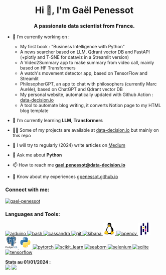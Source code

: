 <h1 align="center">Hi 👋, I'm Gaël Penessot</h1>

<h3 align="center">A passionate data scientist from France.</h3>

- 🔭 I’m currently working on :
    * My first book : "Business Intelligence with Python"
    * A news searcher based on LLM, Qdrant vector DB and FastAPI (+plotly and T-SNE for dataviz in a Streamlit version)
    * A Video2Summary app to make summary from video call, mainly based on HF Transformers
    * A watch's movement detector app, based on TensorFlow and Streamlit
    * PhilosopherGPT, an app to chat with philosophers (currently Marc Aurèle), based on ChatGPT and Qdrant vector DB
    * My personal website, automatically updated with Github Action : [data-decision.io](data-decision.io)
    * A tool to automate blog writing, it converts Notion page to my HTML blog template

- 🌱 I’m currently learning **LLM**, **Transformers**
- 👨‍💻 Some of my projects are available at [data-decision.io](https://www.data-decision.io) but mainly on this repo
- 📝 I will try to regularly (2024) write articles on [Medium](https://medium.data-decision.io/)
- 💬 Ask me about **Python**
- 📫 How to reach me **gael.penessot@data-decision.io**
- 📄 Know about my experiences [gpenessot.github.io](https://gpenessot.github.io)

<h3 align="left">Connect with me:</h3>
<p align="left">
   <!--
<a href="https://dev.to/gpenessot" target="blank"><img align="center" src="https://raw.githubusercontent.com/rahuldkjain/github-profile-readme-generator/master/src/images/icons/Social/devto.svg" alt="gpenessot" height="30" width="40" /></a> -->
<a href="https://linkedin.com/in/gael-penessot" target="blank"><img align="center" src="https://raw.githubusercontent.com/rahuldkjain/github-profile-readme-generator/master/src/images/icons/Social/linked-in-alt.svg" alt="gael-penessot" height="30" width="40" /></a>
<!--
   <a href="https://medium.com/@gael.penessot" target="blank"><img align="center" src="https://raw.githubusercontent.com/rahuldkjain/github-profile-readme-generator/master/src/images/icons/Social/medium.svg" alt="@gael.penessot" height="30" width="40" /></a> -->
</p>

<h3 align="left">Languages and Tools:</h3>
<p align="left"> <a href="https://www.arduino.cc/" target="_blank" rel="noreferrer"> <img src="https://cdn.worldvectorlogo.com/logos/arduino-1.svg" alt="arduino" width="40" height="40"/> </a> <a href="https://www.gnu.org/software/bash/" target="_blank" rel="noreferrer"> <img src="https://www.vectorlogo.zone/logos/gnu_bash/gnu_bash-icon.svg" alt="bash" width="40" height="40"/> </a> <a href="https://cassandra.apache.org/" target="_blank" rel="noreferrer"> <img src="https://www.vectorlogo.zone/logos/apache_cassandra/apache_cassandra-icon.svg" alt="cassandra" width="40" height="40"/> </a> <a href="https://git-scm.com/" target="_blank" rel="noreferrer"> <img src="https://www.vectorlogo.zone/logos/git-scm/git-scm-icon.svg" alt="git" width="40" height="40"/> </a> <a href="https://www.elastic.co/kibana" target="_blank" rel="noreferrer"> <img src="https://www.vectorlogo.zone/logos/elasticco_kibana/elasticco_kibana-icon.svg" alt="kibana" width="40" height="40"/> </a> <a href="https://www.linux.org/" target="_blank" rel="noreferrer"> <img src="https://raw.githubusercontent.com/devicons/devicon/master/icons/linux/linux-original.svg" alt="linux" width="40" height="40"/> </a> <a href="https://opencv.org/" target="_blank" rel="noreferrer"> <img src="https://www.vectorlogo.zone/logos/opencv/opencv-icon.svg" alt="opencv" width="40" height="40"/> </a> <a href="https://pandas.pydata.org/" target="_blank" rel="noreferrer"> <img src="https://raw.githubusercontent.com/devicons/devicon/2ae2a900d2f041da66e950e4d48052658d850630/icons/pandas/pandas-original.svg" alt="pandas" width="40" height="40"/> </a> <a href="https://www.postgresql.org" target="_blank" rel="noreferrer"> <img src="https://raw.githubusercontent.com/devicons/devicon/master/icons/postgresql/postgresql-original-wordmark.svg" alt="postgresql" width="40" height="40"/> </a> <a href="https://www.python.org" target="_blank" rel="noreferrer"> <img src="https://raw.githubusercontent.com/devicons/devicon/master/icons/python/python-original.svg" alt="python" width="40" height="40"/> </a> <a href="https://pytorch.org/" target="_blank" rel="noreferrer"> <img src="https://www.vectorlogo.zone/logos/pytorch/pytorch-icon.svg" alt="pytorch" width="40" height="40"/> </a> <a href="https://scikit-learn.org/" target="_blank" rel="noreferrer"> <img src="https://upload.wikimedia.org/wikipedia/commons/0/05/Scikit_learn_logo_small.svg" alt="scikit_learn" width="40" height="40"/> </a> <a href="https://seaborn.pydata.org/" target="_blank" rel="noreferrer"> <img src="https://seaborn.pydata.org/_images/logo-mark-lightbg.svg" alt="seaborn" width="40" height="40"/> </a> <a href="https://www.selenium.dev" target="_blank" rel="noreferrer"> <img src="https://raw.githubusercontent.com/detain/svg-logos/780f25886640cef088af994181646db2f6b1a3f8/svg/selenium-logo.svg" alt="selenium" width="40" height="40"/> </a> <a href="https://www.sqlite.org/" target="_blank" rel="noreferrer"> <img src="https://www.vectorlogo.zone/logos/sqlite/sqlite-icon.svg" alt="sqlite" width="40" height="40"/> </a> <a href="https://www.tensorflow.org" target="_blank" rel="noreferrer"> <img src="https://www.vectorlogo.zone/logos/tensorflow/tensorflow-icon.svg" alt="tensorflow" width="40" height="40"/> </a> </p>

<!--
<p><img align="left" src="https://github-readme-stats.vercel.app/api/top-langs?username=gpenessot&show_icons=true&theme=dracula&locale=en&layout=compact" alt="gpenessot" /></p>

<p>&nbsp;<img align="center" src="https://github-readme-stats.vercel.app/api?username=gpenessot&show_icons=false&theme=dracula&locale=en" alt="gpenessot" /></p>

<p align="left"> <a href="https://github.com/ryo-ma/github-profile-trophy"><img src="https://github-profile-trophy.vercel.app/?username=gpenessot" alt="gpenessot" /></a> </p>
-->
**Stats au 01/01/2024 :**  
![](https://komarev.com/ghpvc/?username=gpenessot)
![](https://hit.yhype.me/github/profile?user_id=8466122)
